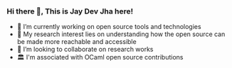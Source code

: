 ### Hi there 👋, This is Jay Dev Jha here!

<!--
**IIITM-Jay/IIITM-Jay** is a ✨ _special_ ✨ repository because its `README.md` (this file) appears on your GitHub profile.

Here are some ideas to get you started:
-->
- 🔭 I’m currently working on open source tools and technologies
- 🌱 My research interest lies on understanding how the open source can be made more reachable and accessible 
- 👯 I’m looking to collaborate on research works
- 🏛️ I'm associated with OCaml open source contributions



